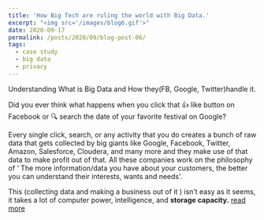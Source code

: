 ```yaml
---
title: 'How Big Tech are ruling the world with Big Data.'
excerpt: "<img src='/images/blog6.gif'>"
date: 2020-09-17
permalink: /posts/2020/09/blog-post-06/
tags:
  - case study 
  - big data
  - privacy
---
```


Understanding What is Big Data and How they(FB, Google, Twitter)handle it.

Did you ever think what happens when you click that 👍 like button on Facebook or 🔍 search the date of your favorite festival on Google?

Every single click, search, or any activity that you do creates a bunch of raw data that gets collected by big giants like Google, Facebook, Twitter, Amazon, Salesforce, Cloudera, and many more and they make use of that data to make profit out of that. All these companies work on the philosophy of ‘ The more information/data you have about your customers, the better you can understand their interests, wants and needs’.

This (collecting data and making a business out of it ) isn’t easy as it seems, it takes a lot of computer power, intelligence, and **storage capacity.** [read more](https://medium.com/@d0r1h/how-big-tech-are-ruling-the-world-with-big-data-60d0620a6ae0)


